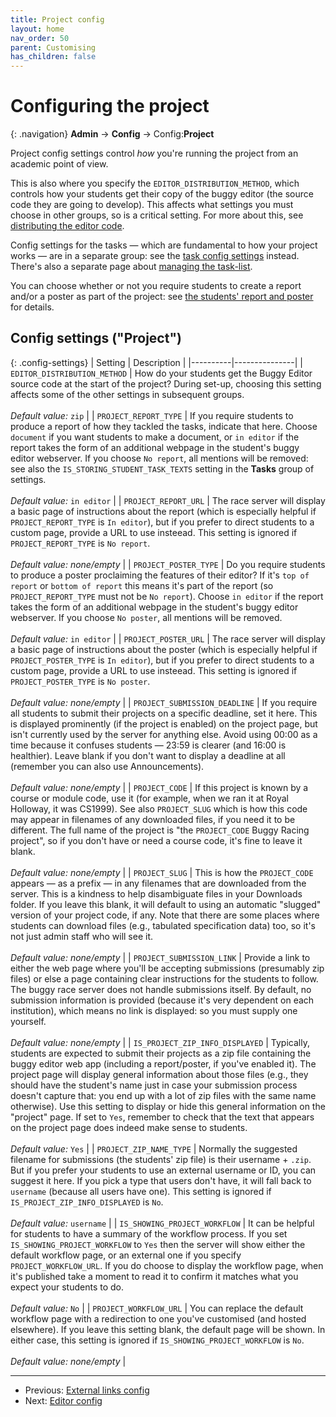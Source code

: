 ```yaml
---
title: Project config
layout: home
nav_order: 50
parent: Customising
has_children: false
---
```



# Configuring the project

{: .navigation}
**Admin** → **Config** → Config:**Project**

Project config settings control _how_ you're running the project from an
academic point of view.

This is also where you specify the `EDITOR_DISTRIBUTION_METHOD`, which controls
how your students get their copy of the buggy editor (the source code they are
going to develop). This affects what settings you must choose in other groups,
so is a critical setting. For more about this, see
[distributing the editor code](../buggy-editor/distributing-the-code).

Config settings for the tasks — which are fundamental to how your project works
— are in a separate group: see the [task config settings](tasks) instead.
There's also a separate page about
[managing the task-list](../static-content/task-list).

You can choose whether or not you require students to create a report and/or
a poster as part of the project: see
[the students' report and poster](../teaching/report-and-poster) for details.


















## Config settings ("Project")

{: .config-settings}
| Setting  | Description   |
|----------|---------------|
| `EDITOR_DISTRIBUTION_METHOD` | How do your students get the Buggy Editor source code at the start of the project? During set-up, choosing this setting affects some of the other settings in subsequent groups.  <br/><br/> _Default value:_ `zip` |
| `PROJECT_REPORT_TYPE` | If you require students to produce a report of how they tackled the tasks, indicate that here. Choose `document` if you want students to make a document, or `in editor` if the report takes the form of an additional webpage in the student&#39;s buggy editor webserver. If you choose `No report`, all mentions will be removed: see also the `IS_STORING_STUDENT_TASK_TEXTS` setting in the **Tasks** group of settings.   <br/><br/> _Default value:_ `in editor` |
| `PROJECT_REPORT_URL` | The race server will display a basic page of instructions about the report (which is especially helpful if `PROJECT_REPORT_TYPE` is `In editor`), but if you prefer to direct students to a custom page, provide a URL to use insteead. This setting is ignored if `PROJECT_REPORT_TYPE` is `No report`.  <br/><br/> _Default value:_ _none/empty_ |
| `PROJECT_POSTER_TYPE` | Do you require students to produce a poster proclaiming the features of their editor? If it&#39;s `top of report` or `bottom of report` this means it&#39;s part of the report (so `PROJECT_REPORT_TYPE` must not be `No report`). Choose `in editor` if the report takes the form of an additional webpage in the student&#39;s buggy editor webserver. If you choose `No poster`, all mentions will be removed.  <br/><br/> _Default value:_ `in editor` |
| `PROJECT_POSTER_URL` | The race server will display a basic page of instructions about the poster (which is especially helpful if `PROJECT_POSTER_TYPE` is `In editor`), but if you prefer to direct students to a custom page, provide a URL to use insteead. This setting is ignored if `PROJECT_POSTER_TYPE` is `No poster`.  <br/><br/> _Default value:_ _none/empty_ |
| `PROJECT_SUBMISSION_DEADLINE` | If you require all students to submit their projects on a specific deadline, set it here. This is displayed prominently (if the project is enabled) on the project page, but isn&#39;t currently used by the server for anything else. Avoid using 00:00 as a time because it confuses students — 23:59 is clearer (and 16:00 is healthier). Leave blank if you don&#39;t want to display a deadline at all (remember you can also use Announcements).  <br/><br/> _Default value:_ _none/empty_ |
| `PROJECT_CODE` | If this project is known by a course or module code, use it (for example, when we ran it at Royal Holloway, it was CS1999). See also `PROJECT_SLUG` which is how this code may appear in filenames of any downloaded files, if you need it to be different. The full name of the project is &#34;the `PROJECT_CODE` Buggy Racing project&#34;, so if you don&#39;t have or need a course code, it&#39;s fine to leave it blank.  <br/><br/> _Default value:_ _none/empty_ |
| `PROJECT_SLUG` | This is how the `PROJECT_CODE` appears — as a prefix — in any filenames that are downloaded from the server. This is a kindness to help disambiguate files in your Downloads folder. If you leave this blank, it will default to using an automatic &#34;slugged&#34; version of your project code, if any. Note that there are some places where students can download files (e.g., tabulated specification data) too, so it&#39;s not just admin staff who will see it.  <br/><br/> _Default value:_ _none/empty_ |
| `PROJECT_SUBMISSION_LINK` | Provide a link to either the web page where you&#39;ll be accepting submissions (presumably zip files) or else a page containing clear instructions for the students to follow. The buggy race server does not handle submissions itself. By default, no submission information is provided (because it&#39;s very dependent on each institution), which means no link is displayed: so you must supply one yourself.  <br/><br/> _Default value:_ _none/empty_ |
| `IS_PROJECT_ZIP_INFO_DISPLAYED` | Typically, students are expected to submit their projects as a zip file containing the buggy editor web app (including a report/poster, if you&#39;ve enabled it). The project page will display general information about those files (e.g., they should have the student&#39;s name just in case your submission process doesn&#39;t capture that: you end up with a lot of zip files with the same name otherwise). Use this setting to display or hide this general information on the &#34;project&#34; page. If set to `Yes`, remember to check that the text that appears on the project page does indeed make sense to students.  <br/><br/> _Default value:_ `Yes` |
| `PROJECT_ZIP_NAME_TYPE` | Normally the suggested filename for submissions (the students&#39; zip file) is their username + `.zip`. But if you prefer your students to use an external username or ID, you can suggest it here. If you pick a type that users don&#39;t have, it will fall back to `username` (because all users have one). This setting is ignored if `IS_PROJECT_ZIP_INFO_DISPLAYED` is `No`.  <br/><br/> _Default value:_ `username` |
| `IS_SHOWING_PROJECT_WORKFLOW` | It can be helpful for students to have a summary of the workflow process. If you set `IS_SHOWING_PROJECT_WORKFLOW` to `Yes` then the server will show either the default workflow page, or an external one if you specify `PROJECT_WORKFLOW_URL`. If you do choose to display the workflow page, when it&#39;s published take a moment to read it to confirm it matches what you expect your students to do.  <br/><br/> _Default value:_ `No` |
| `PROJECT_WORKFLOW_URL` | You can replace the default workflow page with a redirection to one you&#39;ve customised (and hosted elsewhere). If you leave this setting blank, the default page will be shown. In either case, this setting is ignored if `IS_SHOWING_PROJECT_WORKFLOW` is `No`.  <br/><br/> _Default value:_ _none/empty_ |

  
---

* Previous: [External links config](links)
* Next: [Editor config](editor)

